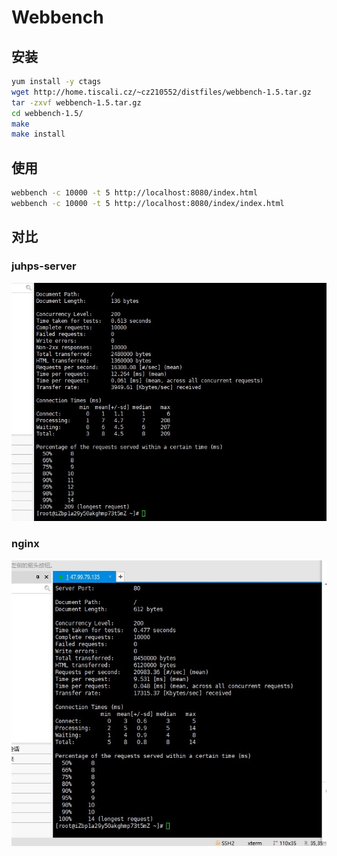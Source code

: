 # Webbench

## 安装
```bash
yum install -y ctags
wget http://home.tiscali.cz/~cz210552/distfiles/webbench-1.5.tar.gz
tar -zxvf webbench-1.5.tar.gz
cd webbench-1.5/
make
make install
```

## 使用

```bash
webbench -c 10000 -t 5 http://localhost:8080/index.html
webbench -c 10000 -t 5 http://localhost:8080/index/index.html
```

## 对比

### juhps-server

![juhps-server](../img/webbench/webbench_1.jpg)

### nginx

![juhps-server](../img/webbench/webbench_2.jpg)